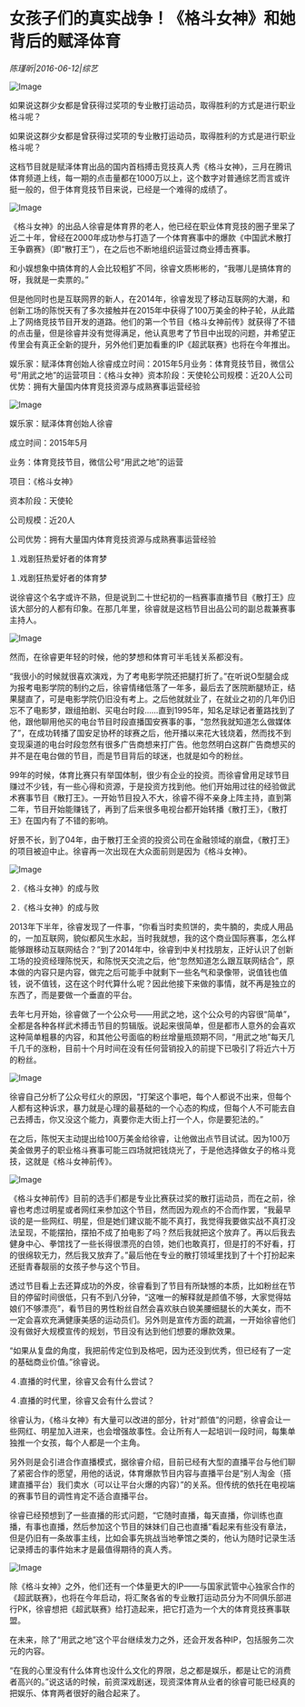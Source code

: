 # 女孩子们的真实战争！《格斗女神》和她背后的赋泽体育

*陈瑾昕|2016-06-12|综艺*

![Image](http://si1.go2yd.com/get-image/0L0kOPV1PZQ)

如果说这群少女都是曾获得过奖项的专业散打运动员，取得胜利的方式是进行职业格斗呢？

如果说这群少女都是曾获得过奖项的专业散打运动员，取得胜利的方式是进行职业格斗呢？

这档节目就是赋泽体育出品的国内首档搏击竞技真人秀《格斗女神》，三月在腾讯体育频道上线，每一期的点击量都在1000万以上，这个数字对普通综艺而言或许挺一般的，但于体育竞技节目来说，已经是一个难得的成绩了。

![Image](http://si1.go2yd.com/get-image/0L0kON7EhHM)

《格斗女神》的出品人徐睿是体育界的老人，他已经在职业体育竞技的圈子里呆了近二十年，曾经在2000年成功参与打造了一个体育赛事中的爆款《中国武术散打王争霸赛》（即“散打王”），在之后也不断地组织运营过商业搏击赛事。

和小娱想象中搞体育的人会比较粗犷不同，徐睿文质彬彬的，“我哪儿是搞体育的呀，我就是一卖票的。”

但是他同时也是互联网界的新人，在2014年，徐睿发现了移动互联网的大潮，和创新工场的陈悦天有了多次接触并在2015年中获得了100万美金的种子轮，从此踏上了网络竞技节目开发的道路。他们的第一个节目《格斗女神前传》就获得了不错的点击量，但是徐睿并没有觉得满足，他认真思考了节目中出现的问题，并希望正传里会有真正全新的提升，另外他们更加看重的IP《超武联赛》也将在今年推出。

娱乐家：赋泽体育创始人徐睿成立时间：2015年5月业务：体育竞技节目，微信公号“用武之地”的运营项目：《格斗女神》资本阶段：天使轮公司规模：近20人公司优势：拥有大量国内体育竞技资源与成熟赛事运营经验

![Image](http://si1.go2yd.com/get-image/0L0kOLYgBtI)

娱乐家：赋泽体育创始人徐睿

成立时间：2015年5月

业务：体育竞技节目，微信公号“用武之地”的运营

项目：《格斗女神》

资本阶段：天使轮

公司规模：近20人

公司优势：拥有大量国内体育竞技资源与成熟赛事运营经验

１.戏剧狂热爱好者的体育梦

１.戏剧狂热爱好者的体育梦

说徐睿这个名字或许不熟，但是说到二十世纪初的一档赛事直播节目《散打王》应该大部分的人都有印象。在那几年里，徐睿就是这档节目出品公司的副总裁兼赛事主持人。

![Image](http://si1.go2yd.com/get-image/0L0kOO62Rqi)

然而，在徐睿更年轻的时候，他的梦想和体育可半毛钱关系都没有。

“我很小的时候就很喜欢演戏，为了考电影学院还把腿打折了。”在听说O型腿会成为报考电影学院的制约之后，徐睿情绪低落了一年多，最后去了医院断腿矫正，结果腿直了，可是电影学院仍旧没有考上。之后他就就业了，在就业之初的几年仍旧忘不了电影梦，跟组拍剧、买电台时段……直到1995年，知名足球记者董路找到了他，跟他聊用他买的电台节目时段直播国安赛事的事，“忽然我就知道怎么做媒体了”，在成功转播了国安足协杯的球赛之后，他开播以来花大钱烧着，然而找不到变现渠道的电台时段忽然有很多广告商想来打广告。他忽然明白这群广告商想买的并不是在电台做的节目，而是节目背后的球迷，也就是如今的粉丝。

99年的时候，体育比赛只有举国体制，很少有企业的投资。而徐睿曾用足球节目赚过不少钱，有一些心得和资源，于是投资方找到他。他们开始用过往的经验做武术赛事节目《散打王》。一开始节目投入不大，徐睿不得不亲身上阵主持，直到第二年，节目开始能赚钱了，再到了后来很多电视台都开始转播《散打王》，《散打王》在国内有了不错的影响。

好景不长，到了04年，由于散打王全资的投资公司在金融领域的崩盘，《散打王》的项目被迫中止。徐睿再一次出现在大众面前则是因为《格斗女神》。

![Image](http://si1.go2yd.com/get-image/0L0kOHQgeau)

２.《格斗女神》的成与败

２.《格斗女神》的成与败

2013年下半年，徐睿发现了一件事，“你看当时卖煎饼的，卖牛腩的，卖成人用品的，一加互联网，貌似都风生水起，当时我就想，我的这个商业国际赛事，怎么样能够跟移动互联网结合？”到了2014年中，徐睿到中关村找朋友，正好认识了创新工场的投资经理陈悦天，和陈悦天交流之后，他“忽然知道怎么跟互联网结合”，原本做的内容只是内容，做完之后可能手中就剩下一些名气和录像带，说值钱也值钱，说不值钱，这在这个时代算什么呢？因此他接下来做的事情，就不再是独立的东西了，而是要做一个垂直的平台。

去年七月开始，徐睿做了一个公众号——用武之地，这个公众号的内容很“简单”，全都是各种各样武术搏击节目的剪辑版。说起来很简单，但是都市人意外的会喜欢这种简单粗暴的内容，和其他公号面临的粉丝增量瓶颈期不同，“用武之地”每天几千几千的涨粉，目前十个月时间在没有任何营销投入的前提下已吸引了将近六十万的粉丝。

![Image](http://si1.go2yd.com/get-image/0L0kOG1Tij2)

徐睿自己分析了公众号红火的原因，“打架这个事吧，每个人都说不出来，但每个人都有这种诉求，暴力就是心理的最基础的一个心态的构成，但每个人不可能去自己去搏击，你又没这个能力，真要你走大街上打一个人，你是要犯法的。”

在之后，陈悦天主动提出给100万美金给徐睿，让他做出点节目试试。因为100万美金做男子的职业格斗赛事可能三四场就把钱烧光了，于是他选择做女子的格斗竞技，这就是《格斗女神前传》。

![Image](http://si1.go2yd.com/get-image/0L0kOIrf7r6)

《格斗女神前传》目前的选手们都是专业比赛获过奖的散打运动员，而在之前，徐睿也考虑过明星或者网红来参加这个节目，然而因为观点的不合而作罢，“我最早谈的是一些网红、明星，但是她们建议能不能不真打，我觉得我要做实战不真打没法呈现，不能摆拍，摆拍不成了拍电影了吗？然后我就把这个放弃了。再以后我去健身中心、拳馆找了一些长得很漂亮的白领，她们也敢真打，但是打的不好看，打的很绵软无力，然后我又放弃了。”最后他在专业的散打领域里找到了十个打扮起来还挺青春靓丽的女孩子参与这个节目。

透过节目看上去还算成功的外皮，徐睿看到了节目有所缺憾的本质，比如粉丝在节目的停留时间很低，只有不到八分钟，“这唯一的解释就是颜值不够，大家觉得姑娘们不够漂亮”，看节目的男性粉丝自然会喜欢肤白貌美腰细腿长的大美女，而不一定会喜欢充满健康美感的运动员们。另外则是宣传方面的疏漏，一开始徐睿他们没有做好大规模宣传的规划，节目没有达到他们想要的爆款效果。

“如果从复盘的角度，我把前传定位到及格吧，因为还没到优秀，但已经有了一定的基础商业价值。”徐睿说。

４.直播的时代里，徐睿又会有什么尝试？

４.直播的时代里，徐睿又会有什么尝试？

徐睿认为，《格斗女神》有大量可以改进的部分，针对“颜值”的问题，徐睿会让一些网红、明星加入进来，也会增强故事性。会让所有人一起培训一段时间，每集单独推一个女孩，每个人都是一个主角。

另外则是会引进合作直播模式，据徐睿介绍，目前已经有大型的直播平台与他们聊了紧密合作的愿望，用他的话说，体育爆款节目内容与直播平台是“别人淘金（搭建直播平台）我们卖水（可以让平台火爆的内容）”的关系。但传统的依托在电视端的赛事节目的调性肯定不适合直播平台。

徐睿已经预想到了一些直播的形式问题，“它随时直播，每天直播，你训练也直播，有事也直播，然后参加这个节目的妹妹们自己也直播”看起来有些没有章法，但是仍旧有一条故事主线，比如会事先挑战当地拳馆之类的，他认为随时记录生活记录搏击的事件始末才是最值得期待的真人秀。

![Image](http://si1.go2yd.com/get-image/0L0kOKEmYGu)

除《格斗女神》之外，他们还有一个体量更大的IP——与国家武管中心独家合作的《超武联赛》，也将在今年启动，将汇聚各省的专业散打运动员分为不同俱乐部进行PK，徐睿想把《超武联赛》给打造起来，把它打造为一个大的体育竞技赛事联盟。

在未来，除了“用武之地”这个平台继续发力之外，还会开发各种IP，包括服务二次元的内容。

“在我的心里没有什么体育也没什么文化的界限，总之都是娱乐，都是让它的消费者高兴的。”说这话的时候，前资深戏剧迷，现资深体育从业者的徐睿可能已经真的把娱乐、体育两者很好的融合起来了。

